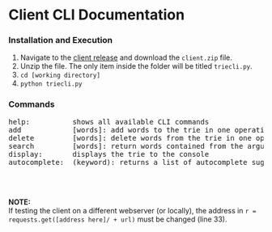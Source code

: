 <h1>Client CLI Documentation</h1>
<h3>Installation and Execution</h3>
<ol>
  <li>Navigate to the <a href="https://github.com/hershyz/trie/releases/tag/client">client release</a> and download the <code>client.zip</code> file.</li>
  <li>Unzip the file. The only item inside the folder will be titled <code>triecli.py</code>.</li>
  <li><code>cd [working directory]</code></li>
  <li><code>python triecli.py</code></li>
</ol>

<h3>Commands</h3>
<pre>
help:          shows all available CLI commands
add            [words]: add words to the trie in one operation (separated by spaces)
delete         [words]: delete words from the trie in one operation (separated by spaces)
search         [words]: return words contained from the argument array (separated by spaces)
display:       displays the trie to the console
autocomplete:  (keyword): returns a list of autocomplete suggestions based on the argument
</pre>

<br>
<br>

<p><strong>NOTE:</strong><br>
  If testing the client on a different webserver (or locally), the address in <code>r = requests.get([address here]/ + url)</code> must be changed (line 33).
</p>
